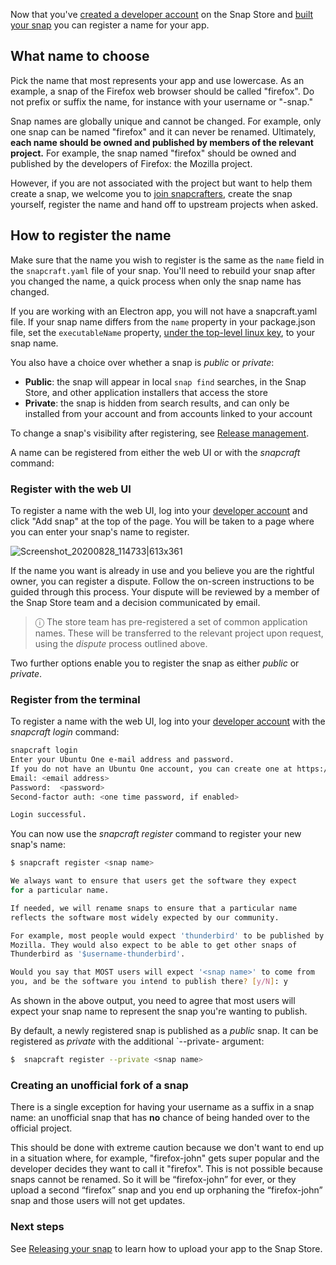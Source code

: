 Now that you've [created a developer account](/t/creating-your-developer-account/6760) on the Snap Store and [built your snap](/t/building-the-snap/6800) you can register a name for your app.

## What name to choose

Pick the name that most represents your app and use lowercase. As an example, a snap of the Firefox web browser should be called "firefox". Do not prefix or suffix the name, for instance with your username or "-snap." 

Snap names are globally unique and cannot be changed. For example, only one snap can be named "firefox" and it can never be renamed. Ultimately, **each name should be owned and published by members of the relevant project.** For example, the snap named "firefox" should be owned and published by the developers of Firefox: the Mozilla project.

However, if you are not associated with the project but want to help them create a snap, we welcome you to [join snapcrafters](https://forum.snapcraft.io/t/join-snapcrafters/1325), create the snap yourself, register the name and hand off to upstream projects when asked.

## How to register the name

Make sure that the name you wish to register is the same as the `name` field in the `snapcraft.yaml` file of your snap. You'll need to rebuild your snap after you changed the name, a quick process when only the snap name has changed.

If you are working with an Electron app, you will not have a snapcraft.yaml file. If your snap name differs from the `name` property in your package.json file, set the `executableName` property, [under the top-level linux key](https://www.electron.build/configuration/linux), to your snap name.

You also have a choice over whether a snap is _public_ or _private_:
- **Public**: the snap will appear in local `snap find` searches, in the Snap Store, and other application installers that access the store
- **Private**: the snap is hidden from search results, and can only be installed from your account and from accounts linked to your account

To change a snap's visibility after registering, see [Release management](/t/release-management/12442#heading--private-snaps).

A name can be registered from either the web UI or with the _snapcraft_ command:

### Register with the web UI

To register a name with the web UI, log into your [developer account](https://snapcraft.io/account) and click "Add snap" at the top of the page. You will be taken to a page where you can enter your snap's name to register.

![Screenshot_20200828_114733|613x361](upload://pomlcXzBqAiQXXI4jrVhXYRoheR.png) 

If the name you want is already in use and you believe you are the rightful owner, you can register a dispute. Follow the on-screen instructions to be guided through this process. Your dispute will be reviewed by a member of the Snap Store team and a decision communicated by email.

> ⓘ  The store team has pre-registered a set of common application names. These will be transferred to the relevant project upon request, using the *dispute* process outlined above.

Two further options enable you to register the snap as either _public_ or _private_.

### Register from the terminal

To register a name with the web UI, log into your [developer account](https://snapcraft.io/account) with the _snapcraft login_ command:

```bash
snapcraft login
Enter your Ubuntu One e-mail address and password.
If you do not have an Ubuntu One account, you can create one at https://snapcraft.io/account
Email: <email address>
Password:  <password>
Second-factor auth: <one time password, if enabled>

Login successful.
```

You can now use the _snapcraft register_ command to register your new snap's name:

```bash
$ snapcraft register <snap name>

We always want to ensure that users get the software they expect
for a particular name.

If needed, we will rename snaps to ensure that a particular name
reflects the software most widely expected by our community.

For example, most people would expect 'thunderbird' to be published by
Mozilla. They would also expect to be able to get other snaps of
Thunderbird as '$username-thunderbird'.

Would you say that MOST users will expect '<snap name>' to come from
you, and be the software you intend to publish there? [y/N]: y
```

As shown in the above output, you need to agree that most users will expect your snap name to represent the snap you're wanting to publish.

By default, a newly registered snap is published as a _public_ snap. It can be registered as _private_ with the additional `--private- argument:
 
```bash
$  snapcraft register --private <snap name>
```


### Creating an unofficial fork of a snap

There is a single exception for having your username as a suffix in a snap name: an unofficial snap that has **no** chance of being handed over to the official project. 

This should be done with extreme caution because we don't want to end up in a situation where, for example, "firefox-john" gets super popular and the developer decides they want to call it "firefox". This is not possible because snaps cannot be renamed. So it will be “firefox-john” for ever, or they upload a second “firefox” snap and you end up orphaning the “firefox-john” snap and those users will not get updates.

### Next steps

See  [Releasing your snap](/t/releasing-your-app/6795)  to learn how to upload your app to the Snap Store.